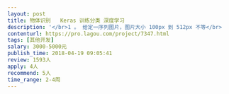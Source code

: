 ```yaml
---                
layout: post       
title: 物体识别   Keras 训练分类 深度学习           
description: '</br>1 。 给定一序列图片，图片大小 100px 到 512px 不等</br>       样本：按文件夹命名的 A B C ...  大概每个文件夹100张图片 大致12种类</br>       样本为杯子，手办，文具等物体       </br>        </br>2.   利用Keras做训练分类</br>      存储训练结果，并做预测。</br></br>3. 识别准确率需达到99%以上</br></br></br>4. 提供源代码，清楚注释</br></br>5. 需教会我方人员做初步调整</br></br>开发环境为windows: python + opencv + anaconn</br>'     
contenturl: https://pro.lagou.com/project/7347.html      
tags: [其他开发]            
salary: 3000-5000元          
publish_time: 2018-04-19 09:05:41         
review: 1593人                   
apply: 4人                   
recommend: 5人                   
time_range: 2-4周              
---                 
```


